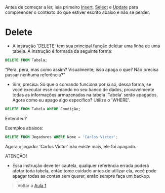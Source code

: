 Antes de começar a ler, leia primeiro [Insert](https://github.com/CarlinCV/sqlite-samp/blob/main/Extra/insert.md), [Select](https://github.com/CarlinCV/sqlite-samp/blob/main/Extra/select.md) e [Update](https://github.com/CarlinCV/sqlite-samp/blob/main/Extra/update.md) para compreender o contexto do que estiver escrito abaixo e não se perder.

# Delete
- A instrução 'DELETE' tem sua principal função deletar uma linha de uma tabela. A instrução é formada da seguinte forma:
```sql
DELETE FROM Tabela;
```

"Pera, pera, mas como assim? Visualmente, isso apaga o que? Não precisa passar nenhuma referência?"
- Sim, precisa. Só que o comando funciona por si só, dessa forma, se você executar esse comando no seu banco de dados, provavelmente todas as informações armazenadas na tabela 'Tabela' serão apagados. Agora como eu apago algo específico? Utilize o 'WHERE'.

```sql
DELETE FROM Tabela WHERE Condição;
```
Entendeu?

Exemplos abaixos:
```sql
DELETE FROM Jogadores WHERE Nome = 'Carlos Victor';
```
Agora o jogador 'Carlos Victor' não existe mais, ele foi apagado.

ATENÇÃO!
- Essa instrução deve ter cautela, qualquer referência errada poderá afetar toda tabela, então tome cuidado antes de utilizar ela, você pode apagar todas as contas sem querer, então sempre faça um backup.

> Voltar a [Aula 1](https://github.com/CarlinCV/sqlite-samp/blob/main/Aulas/Aula_1.md)